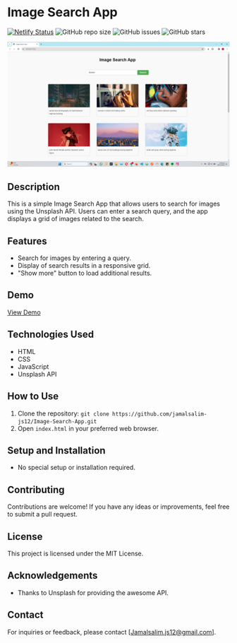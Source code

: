 # Image Search App

[![Netlify Status](https://api.netlify.com/api/v1/badges/74781b13-af66-4039-9bc7-9638ac945c0b/deploy-status)](https://app.netlify.com/sites/image-searchapp-12/deploys)
![GitHub repo size](https://img.shields.io/github/repo-size/Jamalsalim-js12/Image-Search-App)
![GitHub issues](https://img.shields.io/github/issues/Jamalsalim-js12/Image-Search-App)
![GitHub stars](https://img.shields.io/github/stars/Jamalsalim-js12/Image-Search-App)

![Image Search App](https://github.com/jamalsalim-js12/Image-Search-App/blob/main/images/Project%20Preview.png)

## Description

This is a simple Image Search App that allows users to search for images using the Unsplash API. Users can enter a search query, and the app displays a grid of images related to the search.

## Features

- Search for images by entering a query.
- Display of search results in a responsive grid.
- "Show more" button to load additional results.

## Demo

[View Demo](https://image-searchapp-12.netlify.app)

## Technologies Used

- HTML
- CSS
- JavaScript
- Unsplash API

## How to Use

1. Clone the repository: `git clone https://github.com/jamalsalim-js12/Image-Search-App.git`
2. Open `index.html` in your preferred web browser.

## Setup and Installation

- No special setup or installation required.

## Contributing

Contributions are welcome! If you have any ideas or improvements, feel free to submit a pull request.

## License

This project is licensed under the MIT License.

## Acknowledgements

- Thanks to Unsplash for providing the awesome API.

## Contact

For inquiries or feedback, please contact [Jamalsalim.js12@gmail.com].

